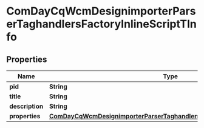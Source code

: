 

# ComDayCqWcmDesignimporterParserTaghandlersFactoryInlineScriptTInfo

## Properties

Name | Type | Description | Notes
------------ | ------------- | ------------- | -------------
**pid** | **String** |  |  [optional]
**title** | **String** |  |  [optional]
**description** | **String** |  |  [optional]
**properties** | [**ComDayCqWcmDesignimporterParserTaghandlersFactoryInlineScriptTProperties**](ComDayCqWcmDesignimporterParserTaghandlersFactoryInlineScriptTProperties.md) |  |  [optional]



